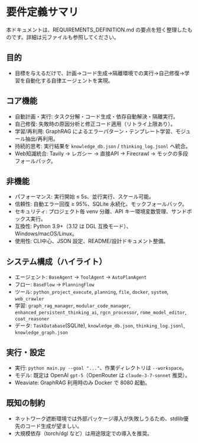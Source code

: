 # 要件定義サマリ

本ドキュメントは、REQUIREMENTS_DEFINITION.md の要点を短く整理したものです。詳細は元ファイルも参照してください。

## 目的
- 目標を与えるだけで、計画→コード生成→隔離環境での実行→自己修復→学習を自動化する自律エージェントを実現。

## コア機能
- 自動計画・実行: タスク分解・コード生成・依存自動解決・隔離実行。
- 自己修復: 失敗時の原因分析と修正コード適用（リトライ上限あり）。
- 学習/再利用: GraphRAG によるエラーパターン・テンプレート学習、モジュール抽出/再利用。
- 持続的思考: 実行結果を `knowledge_db.json` / `thinking_log.jsonl` へ統合。
- Web知識統合: Tavily → レガシー → 直接API → Firecrawl → モックの多段フォールバック。

## 非機能
- パフォーマンス: 実行開始 ≤ 5s、並行実行、スケール可能。
- 信頼性: 自動エラー回復 ≥ 95%、SQLite 永続化、モックフォールバック。
- セキュリティ: プロジェクト毎 venv 分離、API キー環境変数管理、サンドボックス実行。
- 互換性: Python 3.9+（3.12 は DGL 互換モード）、Windows/macOS/Linux。
- 使用性: CLI中心、JSON 設定、README/設計ドキュメント整備。

## システム構成（ハイライト）
- エージェント: `BaseAgent` → `ToolAgent` → `AutoPlanAgent`
- フロー: `BaseFlow` → `PlanningFlow`
- ツール: `python_project_execute`, `planning`, `file`, `docker`, `system`, `web_crawler`
- 学習: `graph_rag_manager`, `modular_code_manager`, `enhanced_persistent_thinking_ai`, `rgcn_processor`, `rome_model_editor`, `coat_reasoner`
- データ: `TaskDatabase`(SQLite), `knowledge_db.json`, `thinking_log.jsonl`, `knowledge_graph.json`

## 実行・設定
- 実行: `python main.py --goal "..."`、作業ディレクトリは `--workspace`。
- モデル: 既定は OpenAI `gpt-5`（OpenRouter は `claude-3-7-sonnet` 推奨）。
- Weaviate: GraphRAG 利用時のみ Docker で 8080 起動。

## 既知の制約
- ネットワーク遮断環境では外部パッケージ導入が失敗しうるため、stdlib優先のコード生成が望ましい。
- 大規模依存（torch/dgl など）は用途限定での導入を推奨。
